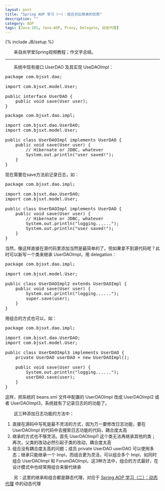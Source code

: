 ```yaml
---
layout: post
title: "Spring AOP 学习（一）：组合对比继承的优势"
description: ""
category: AOP
tags: [Java-101, Java-AOP, Proxy, Delegate, 动态代理]
---
```

{% include JB/setup %}

　　来自尚学堂Spring视频教程；作文字总结。

---

　　系统中现有接口 UserDAO 及其实现 UseDAOImpl：

<pre class="prettyprint linenums">
package com.bjsxt.dao;  
  
import com.bjsxt.model.User;  
  
public interface UserDAO {  
	public void save(User user);  
}  
</pre>

<pre class="prettyprint linenums">
package com.bjsxt.dao.impl;  
  
import com.bjsxt.dao.UserDAO;  
import com.bjsxt.model.User;  
  
public class UserDAOImpl implements UserDAO {  
	public void save(User user) {     
		// Hibernate or JDBC, whatever
		System.out.println("user saved!");  
	}  
}  
</pre>

现在需要在save方法前记录日志，如：

<pre class="prettyprint linenums">
package com.bjsxt.dao.impl;  
  
import com.bjsxt.dao.UserDAO;  
import com.bjsxt.model.User;  
  
public class UserDAOImpl implements UserDAO {  
	public void save(User user) {     
		// Hibernate or JDBC, whatever
		System.out.println("logging......");  
		System.out.println("user saved!");  
	}  
}  
</pre>

当然，像这样直接在源代码里添加当然是最简单的了。但如果拿不到源代码呢？此时可以新写一个类来继承 UserDAOImpl，用 delegation：

<pre class="prettyprint linenums">
package com.bjsxt.dao.impl;  
  
import com.bjsxt.model.User;  
  
public class UserDAOImpl2 extends UserDAOImpl {  
	public void save(User user) {  
		System.out.println("logging......");  
		super.save(user);     
	}  
}  
</pre>

用组合的方式也可以，如：

<pre class="prettyprint linenums">
package com.bjsxt.dao.impl;  
  
import com.bjsxt.dao.UserDAO;  
import com.bjsxt.model.User;  
  
public class UserDAOImpl3 implements UserDAO {    
	private UserDAO userDAO = new UserDAOImpl();  
	  
	public void save(User user) {     
		System.out.println("logging......");  
		userDAO.save(user);   
	}  
}  
</pre>

这样，把系统的 beans.xml 文件中配置的 UserDAOImpl 改成 UserDAOImpl2 或者 UserDAOImpl3，系统就有了记录日志的的功能了。  

　　这三种添加日志功能的方法中：

1. 直接在源码中写死是最不灵活的方式，因为万一要修改日志功能，要在 UserDAOImpl 的代码中去搜索日志功能的代码，耦合度太高
2. 继承的方式也不够灵活。首先 UserDAOImpl1 这个类无法再继承其他的类；再次，父类的改动必然引起子类的改动，耦合度太高
3. 组合没有耦合度太高的问题；成员 private UserDAO userDAO 可以使用多态；继承只能继承一个 Impl，而组合更为灵活，可以组合多个 Impl，如同时组合 UserDAOImpl 和 ForumDAOImpl。这3种方法中，组合的方式最好，在设计模式中也经常用组合来替代继承

　　另：这里的继承和组合都是静态代理，对应于 [Spring AOP 学习（二）：动态代理](/aop/2010/07/28/learning-spring-aop-part-2-dynamic-proxy/) 中的动态代理